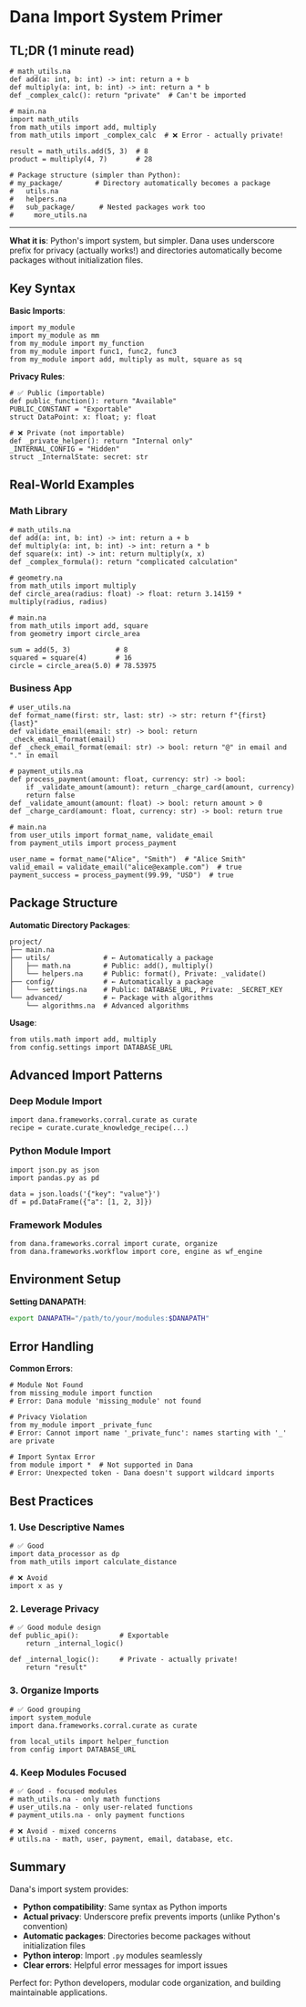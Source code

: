 # Dana Import System Primer

## TL;DR (1 minute read)

```dana
# math_utils.na
def add(a: int, b: int) -> int: return a + b
def multiply(a: int, b: int) -> int: return a * b
def _complex_calc(): return "private"  # Can't be imported

# main.na
import math_utils
from math_utils import add, multiply
from math_utils import _complex_calc  # ❌ Error - actually private!

result = math_utils.add(5, 3)  # 8
product = multiply(4, 7)       # 28

# Package structure (simpler than Python):
# my_package/        # Directory automatically becomes a package
#   utils.na
#   helpers.na
#   sub_package/      # Nested packages work too
#     more_utils.na
```

---

**What it is**: Python's import system, but simpler. Dana uses underscore prefix for privacy (actually works!) and directories automatically become packages without initialization files.

## Key Syntax

**Basic Imports**:
```dana
import my_module
import my_module as mm
from my_module import my_function
from my_module import func1, func2, func3
from my_module import add, multiply as mult, square as sq
```

**Privacy Rules**:
```dana
# ✅ Public (importable)
def public_function(): return "Available"
PUBLIC_CONSTANT = "Exportable"
struct DataPoint: x: float; y: float

# ❌ Private (not importable)
def _private_helper(): return "Internal only"
_INTERNAL_CONFIG = "Hidden"
struct _InternalState: secret: str
```

## Real-World Examples

### Math Library
```dana
# math_utils.na
def add(a: int, b: int) -> int: return a + b
def multiply(a: int, b: int) -> int: return a * b
def square(x: int) -> int: return multiply(x, x)
def _complex_formula(): return "complicated calculation"

# geometry.na
from math_utils import multiply
def circle_area(radius: float) -> float: return 3.14159 * multiply(radius, radius)

# main.na
from math_utils import add, square
from geometry import circle_area

sum = add(5, 3)           # 8
squared = square(4)       # 16
circle = circle_area(5.0) # 78.53975
```

### Business App
```dana
# user_utils.na
def format_name(first: str, last: str) -> str: return f"{first} {last}"
def validate_email(email: str) -> bool: return _check_email_format(email)
def _check_email_format(email: str) -> bool: return "@" in email and "." in email

# payment_utils.na
def process_payment(amount: float, currency: str) -> bool:
    if _validate_amount(amount): return _charge_card(amount, currency)
    return false
def _validate_amount(amount: float) -> bool: return amount > 0
def _charge_card(amount: float, currency: str) -> bool: return true

# main.na
from user_utils import format_name, validate_email
from payment_utils import process_payment

user_name = format_name("Alice", "Smith")  # "Alice Smith"
valid_email = validate_email("alice@example.com")  # true
payment_success = process_payment(99.99, "USD")  # true
```

## Package Structure

**Automatic Directory Packages**:
```
project/
├── main.na
├── utils/             # ← Automatically a package
│   ├── math.na        # Public: add(), multiply()
│   └── helpers.na     # Public: format(), Private: _validate()
├── config/            # ← Automatically a package
│   └── settings.na    # Public: DATABASE_URL, Private: _SECRET_KEY
└── advanced/          # ← Package with algorithms
    └── algorithms.na  # Advanced algorithms
```

**Usage**:
```dana
from utils.math import add, multiply
from config.settings import DATABASE_URL
```

## Advanced Import Patterns

### Deep Module Import
```dana
import dana.frameworks.corral.curate as curate
recipe = curate.curate_knowledge_recipe(...)
```

### Python Module Import
```dana
import json.py as json
import pandas.py as pd

data = json.loads('{"key": "value"}')
df = pd.DataFrame({"a": [1, 2, 3]})
```

### Framework Modules
```dana
from dana.frameworks.corral import curate, organize
from dana.frameworks.workflow import core, engine as wf_engine
```

## Environment Setup

**Setting DANAPATH**:
```bash
export DANAPATH="/path/to/your/modules:$DANAPATH"
```

## Error Handling

**Common Errors**:
```dana
# Module Not Found
from missing_module import function
# Error: Dana module 'missing_module' not found

# Privacy Violation
from my_module import _private_func
# Error: Cannot import name '_private_func': names starting with '_' are private

# Import Syntax Error
from module import *  # Not supported in Dana
# Error: Unexpected token - Dana doesn't support wildcard imports
```

## Best Practices

### 1. Use Descriptive Names
```dana
# ✅ Good
import data_processor as dp
from math_utils import calculate_distance

# ❌ Avoid
import x as y
```

### 2. Leverage Privacy
```dana
# ✅ Good module design
def public_api():          # Exportable
    return _internal_logic()

def _internal_logic():     # Private - actually private!
    return "result"
```

### 3. Organize Imports
```dana
# ✅ Good grouping
import system_module
import dana.frameworks.corral.curate as curate

from local_utils import helper_function
from config import DATABASE_URL
```

### 4. Keep Modules Focused
```dana
# ✅ Good - focused modules
# math_utils.na - only math functions
# user_utils.na - only user-related functions
# payment_utils.na - only payment functions

# ❌ Avoid - mixed concerns
# utils.na - math, user, payment, email, database, etc.
```

## Summary

Dana's import system provides:
- **Python compatibility**: Same syntax as Python imports
- **Actual privacy**: Underscore prefix prevents imports (unlike Python's convention)
- **Automatic packages**: Directories become packages without initialization files
- **Python interop**: Import `.py` modules seamlessly
- **Clear errors**: Helpful error messages for import issues

Perfect for: Python developers, modular code organization, and building maintainable applications. 